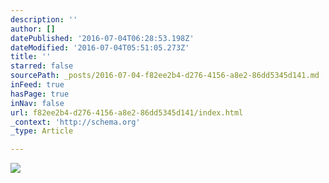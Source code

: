 ```yaml
---
description: ''
author: []
datePublished: '2016-07-04T06:28:53.198Z'
dateModified: '2016-07-04T05:51:05.273Z'
title: ''
starred: false
sourcePath: _posts/2016-07-04-f82ee2b4-d276-4156-a8e2-86dd5345d141.md
inFeed: true
hasPage: true
inNav: false
url: f82ee2b4-d276-4156-a8e2-86dd5345d141/index.html
_context: 'http://schema.org'
_type: Article

---
```

![](https://the-grid-user-content.s3-us-west-2.amazonaws.com/c3207411-2c6e-4297-8fe4-a6c08226d625.jpg)